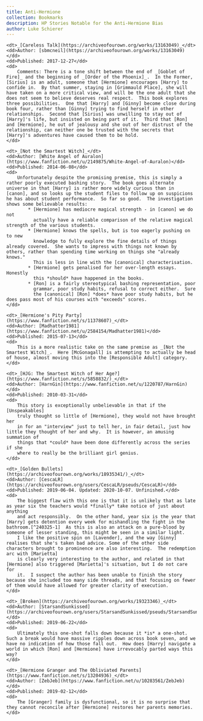 ```yaml
---
title: Anti-Hermione
collection: Bookmarks
description: HP Stories Notable for the Anti-Hermione Bias
author: Luke Schierer
---
```


<dl>

    <dt>_[Careless Talk](https://archiveofourown.org/works/13163049)_</dt>
    <dd>Author: [sbmcneil](https://archiveofourown.org/works/13163049)</dd>
    <dd>Published: 2017-12-27</dd>
    <dd>
        Comments: There is a tone shift between the end of _[Goblet of Fire]_ and the beginning of _[Order of the Phoenix]_.  In the Former, [Sirius] is an adult, someone that [Hermione] encourages [Harry] to confide in.  By that summer, staying in [Grimmauld Place], she will have taken on a more critical view, and will be the one adult that she does not seem to believe deserves real respect.  This book explores three possibilities.  One that [Harry] and [Ginny] become close during book four, rather than [Ginny] trying to find herself in other relationships.  Second that [Sirius] was unwilling to stay out of [Harry]'s life, but insisted on being part of it.  Third that [Ron] and [Hermione], he out of jealousy and she out of her distrust of the relationship, can neither one be trusted with the secrets that [Harry]'s adventures have caused them to be hold. 
    </dd>

    <dt>_[Not the Smartest Witch]_</dt>
    <dd>Author: [White Angel of Auralon](https://www.fanfiction.net/u/2149875/White-Angel-of-Auralon)</dd>
    <dd>Published: 2014-06-08</dd>
    <dd>
        Unfortunately despite the promising premise, this is simply a rather poorly executed bashing story.  The book goes alternate universe in that [Harry] is rather more widely curious than in [canon], and so looks up the student files to follow up on suspicions he has about student performance.  So far so good.  The investigation shows some believable results:  
            * [Hermione] has mediocre magical strength - in [canon] we do not
              actually have a reliable comparison of the relative magical strength of the various students. 
            * [Hermione] knows the spells, but is too eagerly pushing on to new
              knowledge to fully explore the fine details of things already covered.  She wants to impress with things not known by others, rather than spending time working on things she "already knows."
              This is less in line with the [canonical] characterisation. 
            * [Hermione] gets penalised for her over-length essays. Honestly 
              this *should* have happened in the books. 
            * [Ron] is a fairly stereotypical bashing representation, poor 
              grammar, poor study habits, refusal to correct either.  Sure
              the [canonical] [Ron] *does* have poor study habits, but he does pass most of his courses with "exceeds" scores.  
    </dd>

    <dt>_[Hermione's Pity Party](https://www.fanfiction.net/s/11378607)_</dt>
    <dd>Author: [Madhatter1981](https://www.fanfiction.net/u/2584154/Madhatter1981)</dd>
    <dd>Published: 2015-07-13</dd>
    <dd>
        This is a more realistic take on the same premise as _[Not the Smartest Witch]_.  Here [McGonagall] is attempting to actually be head of house, almost moving this into the [Responsible Adult] category.
    </dd>

    <dt>_[HJG: The Smartest Witch of Her Age?](https://www.fanfiction.net/s/5858832/)_</dt>
    <dd>Author: [HarnGin](https://www.fanfiction.net/u/1220787/HarnGin)</dd>
    <dd>Published: 2010-03-31</dd>
    <dd>
        This story is exceptionally unbelievable in that if the [Unspeakables]
        truly thought so little of [Hermione], they would not have brought her
        in for an "interview" just to tell her, in fair detail, just how little they thought of her and why.  It is however, an amusing summation of 
        things that *could* have been done differently across the series if she
        where to really be the brilliant girl genius. 
    </dd>

    <dt>_[Golden Bullets](https://archiveofourown.org/works/18935341/)_</dt>
    <dd>Author: [CescaLR](https://archiveofourown.org/users/CescaLR/pseuds/CescaLR)</dd>
    <dd>Published: 2019-06-04. Updated: 2020-10-07. Unfinished.</dd>
    <dd>
        The biggest flaw with this one is that it is unlikely that as late as year six the teachers would *finally* take notice of just about anything
        and act responsibly.  On the other hand, year six is the year that [Harry] gets detention every week for mishandling the fight in the bathroom.[^240325-1]  As this is also an attack on a pure-blood by someone of lesser standing, this might be seen in a similar light. 
        I like the positive spin on [Lavender], and the way [Ginny] realises that she's taken bad advice. Some of the other side characters brought to prominence are also interesting.  The redemption arc with [Marietta]
        is clearly very interesting to the author, and related in that [Hermione] also triggered [Marietta]'s situation, but I do not care for
        it.  I suspect the author has been unable to finish the story because she included too many side threads, and that focusing on fewer of them would have allowed for greater clarity of execution. 
    </dd>

    <dt>_[Broken](https://archiveofourown.org/works/19323346)_</dt>
    <dd>Author: [StarsandSunkissed](https://archiveofourown.org/users/StarsandSunkissed/pseuds/StarsandSunkissed)</dd>
    <dd>Published: 2019-06-22</dd>
    <dd>
        Ultimately this one-shot falls down because it *is* a one-shot.  Such a break would have massive ripples down across book seven, and we have no indication of how those fall out.  How does [Harry] navigate a world in which [Ron] and [Hermione] have irrevocably parted ways this way? 
    </dd>

    <dt>_[Hermione Granger and The Obliviated Parents](https://www.fanfiction.net/s/13204936)_</dt>
    <dd>Author: [ZebJeb](https://www.fanfiction.net/u/10283561/ZebJeb)</dd>
    <dd>Published: 2019-02-12</dd>
    <dd>
        The [Granger] family is dysfunctional, so it is no surprise that they cannot reconcile after [Hermione] restores her parents memories.
    </dd>
</dl>

[Granger]: /Harrypedia/people/Granger/

[Marietta]: /Harrypedia/people/Edgecombe/Marietta/

[Ginny]: /Harrypedia/people/Weasley/Ginevra_Molly/

[Lavender]: /Harrypedia/people/Brown/Lavender/

[Not the Smartest Witch]: https://www.fanfiction.net/s/10434054

[Responsible Adult]: ./responsibleadults/

[McGonagall]: /Harrypedia/people/McGonagall/Minerva/

[Unspeakables]: /Harrypedia/unspeakables/

[Ron]: /Harrypedia/people/Weasley/Ronald_Bilius/

[Hermione]: /Harrypedia/people/Granger/Hermione_Jean/

[Harry]: /Harrypedia/people/Potter/Harry_James/

[canon]: /Harrypedia/

[canonical]: /Harrypedia/

[Sirius]: /Harrypedia/people/Black/Sirius_iii/

[Grimmauld Place]: /Harrypedia/grimmauld_place/

[^240325-1]: Mrs. J. K. Rowling.
    _[Harry Potter and the Half-Blood Prince]_
     Bloomsbury, London, 2005.  Page 439. 

[Harry Potter and the Half-Blood Prince]: https://www.librarything.com/work/1133624

[Prisoner of Azkaban]: https://www.librarything.com/work/2742161

[Order of the Phoenix]: https://www.librarything.com/work/115

[Goblet of Fire]: https://www.librarything.com/work/113
